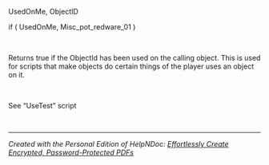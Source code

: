 # 

&nbsp;

UsedOnMe, ObjectID

if ( UsedOnMe, Misc\_pot\_redware\_01 )

&nbsp;

Returns true if the ObjectId has been used on the calling object. This is used for scripts that make objects do certain things of the player uses an object on it.&nbsp;

&nbsp;

See “UseTest” script

&nbsp;


***
_Created with the Personal Edition of HelpNDoc: [Effortlessly Create Encrypted, Password-Protected PDFs](<https://www.helpndoc.com/step-by-step-guides/how-to-generate-an-encrypted-password-protected-pdf-document/>)_
